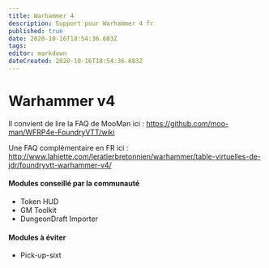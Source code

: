```yaml
---
title: Warhammer 4
description: Support pour Warhammer 4 fr
published: true
date: 2020-10-16T18:54:36.683Z
tags: 
editor: markdown
dateCreated: 2020-10-16T18:54:36.683Z
---
```


# Warhammer v4

Il convient de lire la FAQ de MooMan ici : https://github.com/moo-man/WFRP4e-FoundryVTT/wiki

Une FAQ complémentaire en FR ici : http://www.lahiette.com/leratierbretonnien/warhammer/table-virtuelles-de-jdr/foundryvtt-warhammer-v4/

#### Modules conseillé par la communauté

- Token HUD
- GM Toolkit
- DungeonDraft Importer

#### Modules à éviter

 - Pick-up-sixt
 